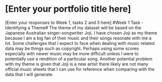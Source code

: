 # \[Enter your portfolio title here\]
\[Enter your responses to Week 1, tasks 2 and 3 here\]
#Week 1 Task - Identifying a Theme#
The theme of my dataset will be based on the Japanese Australian singer-songwriter Joji. I have chosen Joji as my theme because I am a big fan of their music and their songs resonate with me a lot. 
Some challenges that I expect to face when dealing with music related data may be things such as copyright. Perhaps using some scores especially with newer music may be more difficult unless I were to potentially use a rendition of a particular song. Another potential problem with my theme is given that Joji is a new artist there likely are not many official music sheets that I can use for reference when comparing with the data that I will generate. 
